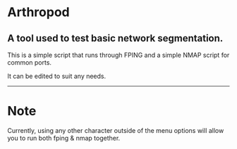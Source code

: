 # Arthropod

A  tool used to test basic network segmentation. 
------------------------------------------------

This is a simple script that runs through FPING and a simple NMAP script for common ports. 

It can be edited to suit any needs. 

------------------------------------------------

<h1> Note </h1>

Currently, using any other character outside of the menu options will allow you to run both fping & nmap together. 
